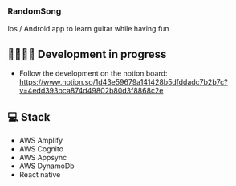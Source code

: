 ### RandomSong

Ios / Android app to learn guitar while having fun

## 👷‍♀️👷‍♀️ Development in progress

- Follow the development on the notion board: https://www.notion.so/1d43e59679a141428b5dfddadc7b2b7c?v=4edd393bca874d49802b80d3f8868c2e

## 💻 Stack

- AWS Amplify
- AWS Cognito
- AWS Appsync
- AWS DynamoDb
- React native
